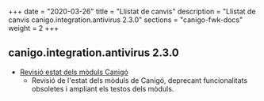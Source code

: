 +++
date        = "2020-03-26"
title       = "Llistat de canvis"
description = "Llistat de canvis canigo.integration.antivirus 2.3.0"
sections    = "canigo-fwk-docs"
weight		= 2
+++

## canigo.integration.antivirus 2.3.0

- [Revisió estat dels mòduls Canigó](/noticies/2020-03-24-Revisio_estat_moduls_Canigo_3.4)
   - Revisió de l'estat dels mòduls de Canigó, deprecant funcionalitats obsoletes i ampliant els testos dels mòduls.